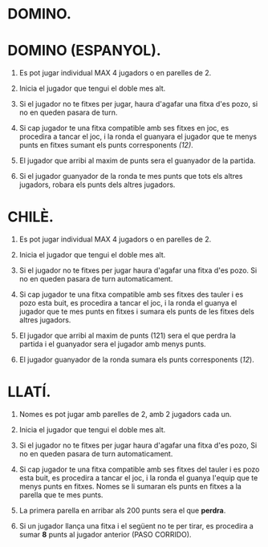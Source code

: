 # DOMINO.

# DOMINO (ESPANYOL).
1. Es pot jugar individual MAX 4 jugadors o en parelles de 2.


2. Inicia el jugador que tengui el doble mes alt.


4. Si el jugador no te fitxes per jugar, haura d'agafar una fitxa d'es pozo, si no en queden pasara de turn. 


 4. Si cap jugador te una fitxa compatible amb ses fitxes en joc, es procedira a tancar el joc, i la ronda el guanyara el jugador que te menys punts en fitxes sumant els punts corresponents *(12)*.


 5. El jugador que arribi al maxim de punts sera el guanyador de la partida.


 6. Si el jugador guanyador de la ronda te mes punts que tots els altres jugadors, robara els punts dels altres jugadors.
 


# CHILÈ.
1. Es pot jugar individual MAX 4 jugadors o en parelles de 2.


2. Inicia el jugador que tengui el doble mes alt.


3. Si el jugador no te fitxes per jugar haura d'agafar una fitxa d'es pozo. Si no en queden pasara de turn automaticament.


4. Si cap jugador te una fitxa compatible amb ses fitxes des tauler i es pozo esta buit, es procedira a tancar el joc, i la ronda el guanya el jugador que te mes punts en fitxes i sumara els punts de les fitxes dels altres jugadors.


5. El jugador que arribi al maxim de punts (121) sera el que perdra la partida i el guanyador sera el jugador amb menys punts.


6. El jugador guanyador de la ronda sumara els punts corresponents (*12*).

# LLATÍ.
1. Nomes es pot jugar amb parelles de 2, amb 2 jugadors cada un.


2. Inicia el jugador que tengui el doble mes alt.


3. Si el jugador no te fitxes per jugar haura d'agafar una fitxa d'es pozo, Si no en queden pasara de turn automaticament.


4. Si cap jugador te una fitxa compatible amb ses fitxes del tauler i es pozo esta buit, es procedira a tancar el joc, i la ronda el guanya l'equip que te menys punts en fitxes. Nomes se li sumaran els punts en fitxes a la parella que te mes punts.


5. La primera parella en arribar als 200 punts sera el que **perdra**.


6. Si un jugador llança una fitxa i el següent no te per tirar, es procedira a sumar **8** punts al jugador anterior (PASO CORRIDO).